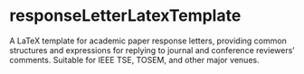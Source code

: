 # responseLetterLatexTemplate
A LaTeX template for academic paper response letters, providing common structures and expressions for replying to journal and conference reviewers’ comments. Suitable for IEEE TSE, TOSEM, and other major venues.

